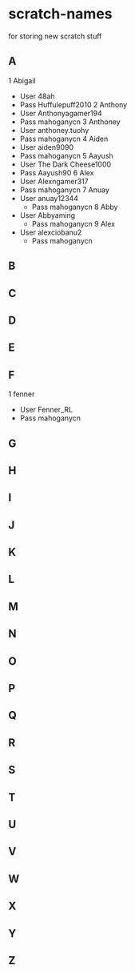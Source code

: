# scratch-names
for storing new scratch stuff
## A
1 Abigail
  - User 48ah
  - Pass Huffulepuff2010
2 Anthony
 - User Anthonyagamer194
  - Pass mahoganycn
3 Anthoney
 - User anthoney.tuohy
  - Pass mahoganycn
4 Aiden 
 - User aiden9090
  - Pass mahoganycn
5 Aayush
 - User The Dark Cheese1000
  - Pass Aayush90
6 Alex
 - User Alexngamer317
  - Pass mahoganycn
7 Anuay
 - User anuay12344
   - Pass mahoganycn
8 Abby
- User Abbyaming
  - Pass mahoganycn
9 Alex
- User alexciobanu2
   - Pass mahoganycn
## B 
## C 
## D
## E
## F
1 fenner
 - User Fenner_RL
  - Pass mahoganycn
## G
## H 
## I 
## J 
## K
## L
## M
## N
## O 
## P 
## Q
## R 
## S 
## T 
## U
## V
## W 
## X
## Y 
## Z